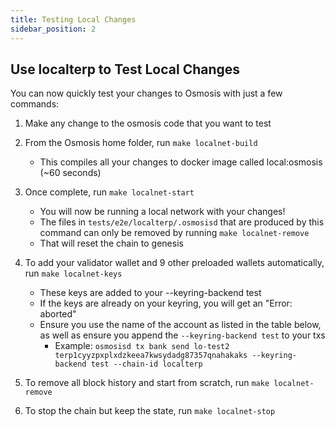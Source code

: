 ```yaml
---
title: Testing Local Changes
sidebar_position: 2
---
```

## Use localterp to Test Local Changes

You can now quickly test your changes to Osmosis with just a few commands:

1. Make any change to the osmosis code that you want to test

2. From the Osmosis home folder, run `make localnet-build`
    - This compiles all your changes to docker image called local:osmosis (~60 seconds)

3. Once complete, run `make localnet-start`
    - You will now be running a local network with your changes!
    - The files in `tests/e2e/localterp/.osmosisd` that are produced
    by this command can only be removed by running `make localnet-remove`
    - That will reset the chain to genesis

4. To add your validator wallet and 9 other preloaded wallets automatically, run `make localnet-keys`
    - These keys are added to your --keyring-backend test
    - If the keys are already on your keyring, you will get an "Error: aborted"
    - Ensure you use the name of the account as listed in the table below, as well as ensure you append the `--keyring-backend test` to your txs
        - Example: `osmosisd tx bank send lo-test2 terp1cyyzpxplxdzkeea7kwsydadg87357qnahakaks --keyring-backend test --chain-id localterp`

5. To remove all block history and start from scratch, run `make localnet-remove`

6. To stop the chain but keep the state, run `make localnet-stop`